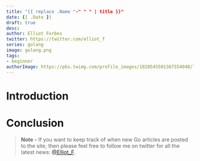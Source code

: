 ```yaml
---
title: "{{ replace .Name "-" " " | title }}"
date: {{ .Date }}
draft: true
desc: 
author: Elliot Forbes
twitter: https://twitter.com/elliot_f
series: golang
image: golang.png
tags:
- beginner
authorImage: https://pbs.twimg.com/profile_images/1028545501367554048/lzr43cQv_400x400.jpg
---
```


# Introduction

# Conclusion

> **Note -** If you want to keep track of when new Go articles are posted to the site, then please feel free to follow me on twitter for all the latest news: [@Elliot_F](https://twitter.com/elliot_f).
